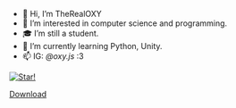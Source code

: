 - 👋 Hi, I’m TheRealOXY
- 👀 I’m interested in computer science and programming.
- 🎓 I’m still a student.
- 🌱 I’m currently learning Python, Unity.
- 📫 IG: _@oxy.js_ :3

[![Star!](https://i.imgur.com/vHAbKUz.gif)](https://twitter.com/realoxy_)

<a class="github-button" href="https://github.com/TheRealOXY/donttap.py/archive/master.zip" data-icon="octicon-download" aria-label="Download TheRealOXY/donttap.py on GitHub">Download</a>
